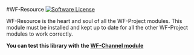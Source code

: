 #WF-Resource
[![Software License](https://img.shields.io/badge/license-GPL-brightgreen.svg?style=flat)](LICENSE) 

WF-Resource is the heart and soul of all the WF-Project modules. This module must be installed and 
kept up to date for all the other WF-Project modules to work correctly.

**You can test this library with the [WF-Channel module](https://github.com/mambax7/wfchannel)**